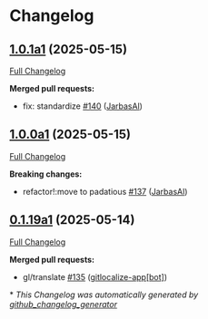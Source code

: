 # Changelog

## [1.0.1a1](https://github.com/OpenVoiceOS/ovos-skill-weather/tree/1.0.1a1) (2025-05-15)

[Full Changelog](https://github.com/OpenVoiceOS/ovos-skill-weather/compare/1.0.0a1...1.0.1a1)

**Merged pull requests:**

- fix: standardize [\#140](https://github.com/OpenVoiceOS/ovos-skill-weather/pull/140) ([JarbasAl](https://github.com/JarbasAl))

## [1.0.0a1](https://github.com/OpenVoiceOS/ovos-skill-weather/tree/1.0.0a1) (2025-05-15)

[Full Changelog](https://github.com/OpenVoiceOS/ovos-skill-weather/compare/0.1.19a1...1.0.0a1)

**Breaking changes:**

- refactor!:move to padatious [\#137](https://github.com/OpenVoiceOS/ovos-skill-weather/pull/137) ([JarbasAl](https://github.com/JarbasAl))

## [0.1.19a1](https://github.com/OpenVoiceOS/ovos-skill-weather/tree/0.1.19a1) (2025-05-14)

[Full Changelog](https://github.com/OpenVoiceOS/ovos-skill-weather/compare/0.1.18...0.1.19a1)

**Merged pull requests:**

- gl/translate [\#135](https://github.com/OpenVoiceOS/ovos-skill-weather/pull/135) ([gitlocalize-app[bot]](https://github.com/apps/gitlocalize-app))



\* *This Changelog was automatically generated by [github_changelog_generator](https://github.com/github-changelog-generator/github-changelog-generator)*
